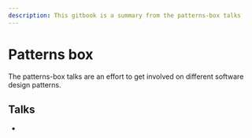 ```yaml
---
description: This gitbook is a summary from the patterns-box talks
---
```


# Patterns box

The patterns-box talks are an effort to get involved on different software design patterns. 

## Talks

* 

